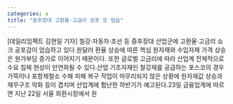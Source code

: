 ```yaml
---
categories: a
title: "중후장대 고환율·고금리 공포 또 엄습"
---
```

[데일리임팩트 김현일 기자] 철강·자동차·조선 등 중후장대 산업군에 고환율·고금리 쇼크 공포감이 엄습하고 있다.원달러 환율 상승에 따른 핵심 원자재와 수입자재 가격 상승은 원가부담 증가로 이어지기 때문이다. 또한 글로벌 고금리에 따라 산업계 전체적으로 수요 침체 현상이 만연화될 수 있다.산업 기초자재인 철강재를 공급하는 포스코의 경우 가뜩이나 포항제철소 수해 피해 복구 작업이 마무리되지 않은 상황에 원자재값 상승과 재무구조 악화 등이 겹치며 산업계에 험난한 하반기가 예고된다.23일 금융업계에 따르면 지난 22일 서울 외환시장에서 원